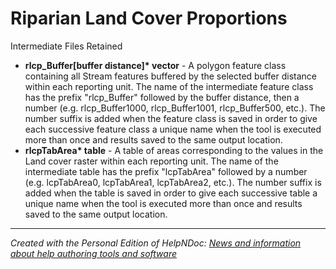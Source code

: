 # Riparian Land Cover Proportions

Intermediate Files Retained

* **rlcp\_Buffer\[buffer distance\]\* vector** - A polygon feature class containing all Stream features buffered by the selected buffer distance within each reporting unit. The name of the intermediate feature class has the prefix "rlcp\_Buffer" followed by the buffer distance, then a number (e.g. rlcp\_Buffer1000, rlcp\_Buffer1001, rlcp\_Buffer500, etc.). The number suffix is added when the feature class is saved in order to give each successive feature class a unique name when the tool is executed more than once and results saved to the same output location.
* **rlcpTabArea\* table** - A table of areas corresponding to the values in the Land cover raster within each reporting unit. The name of the intermediate table has the prefix "lcpTabArea" followed by a number (e.g. lcpTabArea0, lcpTabArea1, lcpTabArea2, etc.). The number suffix is added when the table is saved in order to give each successive table a unique name when the tool is executed more than once and results saved to the same output location.

***
_Created with the Personal Edition of HelpNDoc: [News and information about help authoring tools and software](<https://www.helpauthoringsoftware.com>)_

